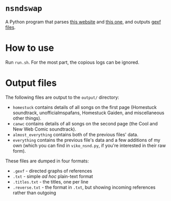 # `nsndswap`

A Python program that parses [this website](http://xzazupsilon.webs.com/nsnd.html) and [this one](https://wheals.github.io/canwc/nsnd.html), and outputs [gexf files](https://gephi.org/gexf/format/).

# How to use

Run `run.sh`. For the most part, the copious logs can be ignored.

# Output files

The following files are output to the `output/` directory:

- `homestuck` contains details of all songs on the first page (Homestuck soundtrack, unofficialmspafans, Homestuck Gaiden, and miscellaneous other things).
- `canwc` contains details of all songs on the second page (the Cool and New Web Comic soundtrack).
- `almost_everything` contains both of the previous files' data.
- `everything` contains the previous file's data and a few additions of my own (which you can find in `viko_nsnd.py`, if you're interested in their raw form).

These files are dumped in four formats:

- `.gexf` - directed graphs of references
- `.txt` - simple _ad hoc_ plain-text format
- `.titles.txt` - the titles, one per line
- `.reverse.txt` - the format in `.txt`, but showing incoming references rather than outgoing
